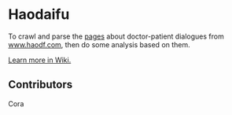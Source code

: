 # Haodaifu
To crawl and parse the [pages](https://www.haodf.com/sitemap-zx/2018/) about doctor-patient dialogues from www.haodf.com, then do some analysis based on them.

[Learn more in Wiki.](https://github.com/ShawnXiee/haodaifu/wiki)

## Contributors
Cora
